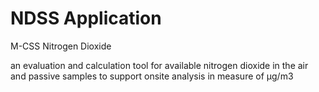 # NDSS Application

M-CSS Nitrogen Dioxide

an evaluation and calculation tool for available nitrogen dioxide in the air and passive samples to support onsite analysis in measure of µg/m3
